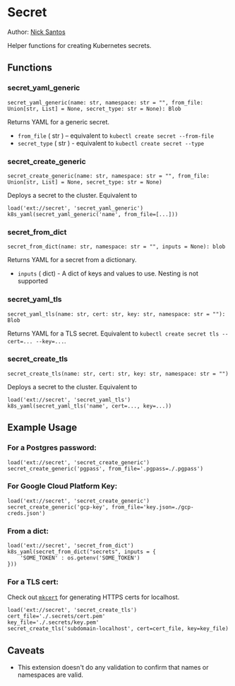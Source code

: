 # Secret

Author: [Nick Santos](https://github.com/nicks)

Helper functions for creating Kubernetes secrets.

## Functions

### secret_yaml_generic

```
secret_yaml_generic(name: str, namespace: str = "", from_file: Union[str, List] = None, secret_type: str = None): Blob
```

Returns YAML for a generic secret.

* `from_file` ( str ) – equivalent to `kubectl create secret --from-file`
* `secret_type` ( str ) - equivalent to `kubectl create secret --type`

### secret_create_generic

```
secret_create_generic(name: str, namespace: str = "", from_file: Union[str, List] = None, secret_type: str = None)
```

Deploys a secret to the cluster. Equivalent to

```
load('ext://secret', 'secret_yaml_generic')
k8s_yaml(secret_yaml_generic('name', from_file=[...]))
```

### secret_from_dict

```
secret_from_dict(name: str, namespace: str = "", inputs = None): blob
```

Returns YAML for a secret from a dictionary.

* `inputs` ( dict) - A dict of keys and values to use. Nesting is not supported


### secret_yaml_tls

```
secret_yaml_tls(name: str, cert: str, key: str, namespace: str = ""): Blob
```

Returns YAML for a TLS secret. Equivalent to `kubectl create secret tls --cert=... --key=...`.

### secret_create_tls

```
secret_create_tls(name: str, cert: str, key: str, namespace: str = "")
```

Deploys a secret to the cluster. Equivalent to

```
load('ext://secret', 'secret_yaml_tls')
k8s_yaml(secret_yaml_tls('name', cert=..., key=...))
```

## Example Usage

### For a Postgres password:

```
load('ext://secret', 'secret_create_generic')
secret_create_generic('pgpass', from_file='.pgpass=./.pgpass')
```

### For Google Cloud Platform Key:

```
load('ext://secret', 'secret_create_generic')
secret_create_generic('gcp-key', from_file='key.json=./gcp-creds.json')
```

### From a dict:

```
load('ext://secret', 'secret_from_dict')
k8s_yaml(secret_from_dict("secrets", inputs = {
    'SOME_TOKEN' : os.getenv('SOME_TOKEN')
}))
```

### For a TLS cert:

Check out [`mkcert`](https://github.com/FiloSottile/mkcert) for generating HTTPS certs for localhost.

```
load('ext://secret', 'secret_create_tls')
cert_file='./.secrets/cert.pem'
key_file='./.secrets/key.pem'
secret_create_tls('subdomain-localhost', cert=cert_file, key=key_file)
```

## Caveats

- This extension doesn't do any validation to confirm that names or namespaces are valid.
